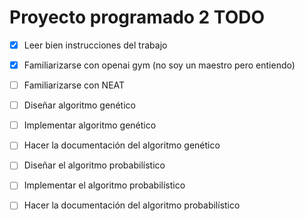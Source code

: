 # Proyecto programado 2 TODO

- [x] Leer bien instrucciones del trabajo
- [x] Familiarizarse con openai gym (no soy un maestro pero entiendo)
- [ ] Familiarizarse con NEAT
- [ ] Diseñar algoritmo genético
- [ ] Implementar algoritmo genético
- [ ] Hacer la documentación del algoritmo genético
- [ ] Diseñar el algoritmo probabilístico
- [ ] Implementar el algoritmo probabilístico
- [ ] Hacer la documentación del algoritmo probabilístico

